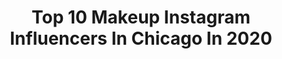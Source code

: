 ---
title: Top 10 Makeup Instagram Influencers In Chicago In 2020
description: >-
  Find top makeup Instagram influencers in Chicago in 2020. Most popular hashtags: #makeup #chicagomua #chicago #makeupartist.
platform: Instagram
profiles:
  - username: "itsdeon"
    fullname: >-
      Deon 𝒯𝐻𝐸 𝓓𝑜𝓁𝓁
    location: "United States"
    followers: 11380
    engagement: 674
    commentsToLikes: 0.094728
    avatar: "https://scontent-ams4-1.cdninstagram.com/v/t51.2885-19/s320x320/90674827_905782849856976_3076476471305306112_n.jpg?_nc_ht=scontent-ams4-1.cdninstagram.com&_nc_ohc=aRQSIZsZQBQAX_z5vi1&oh=438d61b01ceea54ae107e8699a89ecee&oe=5EB8D64B"
    verified: false
    hashtags: "#chicagoblogger, #chicagogrammers, #neutrogenapartner, #dontrushchallenge"
  - username: "chanelle_tru"
    fullname: >-
      Chanelle Truvillion
    location: "United States"
    followers: 23017
    engagement: 219
    commentsToLikes: 0.096985
    avatar: "https://scontent-ams4-1.cdninstagram.com/v/t51.2885-19/s320x320/87721245_1069305950086831_2181935698100092928_n.jpg?_nc_ht=scontent-ams4-1.cdninstagram.com&_nc_ohc=0qHTnMvkWT8AX_V3nO2&oh=3c38d9c90cc13d2025f7e22a7b4ec579&oe=5EA8F606"
    verified: false
    hashtags: "#chicagomua, #faceitchallenge, #explore, #shaderoom"
  - username: "_nailfanatic"
    fullname: >-
      I DO NAILS 💅🏽 20yo
    location: "United States"
    followers: 66977
    engagement: 214
    commentsToLikes: 0.011253
    avatar: "https://scontent-ort2-1.cdninstagram.com/v/t51.2885-19/s320x320/84867683_646497006125693_4753392455699660800_n.jpg?_nc_ht=scontent-ort2-1.cdninstagram.com&_nc_ohc=rSFqC8P-meEAX-6MLtF&oh=79155378432195147f0f7a7b458f7968&oe=5EAFDF5D"
    verified: false
    hashtags: "#chicagonails, #coffinnails, #youtubenails, #swarovski"
  - username: "hairbylilliandion"
    fullname: >-
      Lillian Dion
    location: "United States"
    followers: 2228
    engagement: 611
    commentsToLikes: 0.198520
    avatar: "https://scontent-lht6-1.cdninstagram.com/v/t51.2885-19/s320x320/42631739_1104170096418743_5872476236558630912_n.jpg?_nc_ht=scontent-lht6-1.cdninstagram.com&_nc_ohc=C4FYC3_03KgAX-3r_1N&oh=df017ff8058f1c40bf3708be976db916&oe=5EBA75DC"
    verified: false
    hashtags: "#nashvilleopera, #lizziemcguire, #hotonbeauty, #lacewigs"
  - username: "iomakeupofficial"
    fullname: >-
      Irina Odobescu💄
    location: "United States"
    followers: 28632
    engagement: 776
    commentsToLikes: 0.025563
    avatar: "https://scontent-lhr8-1.cdninstagram.com/v/t51.2885-19/s320x320/75379759_1458002871042228_9029960468285882368_n.jpg?_nc_ht=scontent-lhr8-1.cdninstagram.com&_nc_ohc=3gXQhl6at0MAX9LwLt3&oh=7c1740c19180c28c958d071f2d4dcd35&oe=5EC76EEB"
    verified: false
    hashtags: "#morphebrushes, #makeuplooks, #flawlessskin, #firstaidbeauty"
  - username: "makeupbyjerlicia"
    fullname: >-
      
    location: "United States"
    followers: 3860
    engagement: 405
    commentsToLikes: 0.043063
    avatar: "https://scontent-ams4-1.cdninstagram.com/v/t51.2885-19/s320x320/53633907_443871389529423_5379487048371535872_n.jpg?_nc_ht=scontent-ams4-1.cdninstagram.com&_nc_ohc=TWD71a5h1pEAX95ygHR&oh=8c4d48a87afc03bbf89e292213c4b61e&oe=5EAEE25D"
    verified: false
    hashtags: "#hesincontrol, #chicagomua, #engagement, #makeupforblackwomen"
  - username: "sdkmakeup"
    fullname: >-
      Sameen Khan
    location: "United States"
    followers: 21550
    engagement: 231
    commentsToLikes: 0.078917
    avatar: "https://scontent-bos3-1.cdninstagram.com/v/t51.2885-19/s320x320/83929974_2770025006415007_1722785036819759104_n.jpg?_nc_ht=scontent-bos3-1.cdninstagram.com&_nc_ohc=5jQR6NCS_RAAX9EneIP&oh=f7abef3d25269c7cf81067203e5f663c&oe=5EBACEE1"
    verified: false
    hashtags: "#pakistan, #receptiondress, #hijabfashion, #lillyghalichi"
  - username: "ionathemua"
    fullname: >-
      Iona Dee
    location: "United States"
    followers: 58281
    engagement: 147
    commentsToLikes: 0.035310
    avatar: "https://scontent-lht6-1.cdninstagram.com/v/t51.2885-19/s320x320/83883891_2861247030604098_5502702470318522368_n.jpg?_nc_ht=scontent-lht6-1.cdninstagram.com&_nc_ohc=pIOxXIZGhjwAX9mU-Pp&oh=192f4062b9cccecc199eaeac2cf5c1c5&oe=5EBA4D00"
    verified: false
    hashtags: ""
  - username: "emilygualdoniphoto"
    fullname: >-
      Chicago Fashion Photographer
    location: "United States"
    followers: 17770
    engagement: 1320
    commentsToLikes: 0.046528
    avatar: "https://scontent-lhr8-1.cdninstagram.com/v/t51.2885-19/s320x320/56349313_758371321213102_596493931470913536_n.jpg?_nc_ht=scontent-lhr8-1.cdninstagram.com&_nc_ohc=-DsE4elllEwAX9LEDG5&oh=d65698496be4503ce81262623eff59ee&oe=5EBA94D8"
    verified: false
    hashtags: "#makeportraits, #portraitisreligion, #fashionstyle, #chicagomodels"
  - username: "elise_spicer"
    fullname: >-
      E L I S E    S P I C E R
    location: "United States"
    followers: 3839
    engagement: 1234
    commentsToLikes: 0.075499
    avatar: "https://scontent-lhr8-1.cdninstagram.com/v/t51.2885-19/s320x320/80857686_187803919037134_8774126673965613056_n.jpg?_nc_ht=scontent-lhr8-1.cdninstagram.com&_nc_ohc=nnSIaR79MOoAX8cLw2Z&oh=d53d9a265116e9a1dfc5d1a7f189930e&oe=5EBAA1A2"
    verified: false
    hashtags: "#hair, #nars, #letthelightin, #french"
---